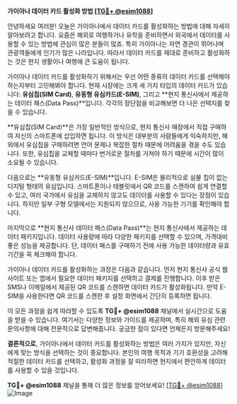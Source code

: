 **가이아나 데이터 카드 활성화 방법 [[TG💪+ @esim1088](https://t.me/s/esim1088)]**

안녕하세요 여러분! 오늘은 가이아나에서 데이터 카드를 활성화하는 방법에 대해 자세히 알아보려고 합니다. 요즘은 해외로 여행하거나 유학을 준비하면서 외국에서 데이터를 사용할 수 있는 방법에 관심이 많은 분들이 많죠. 특히 가이아나는 자연 경관이 뛰어나며 관광객들에게 인기가 많은 나라입니다. 따라서 데이터 카드를 제대로 준비하고 활성화하는 것은 현지 생활이나 여행에 큰 도움이 됩니다.

가이아나 데이터 카드를 활성화하기 위해서는 우선 어떤 종류의 데이터 카드를 선택해야 하는지부터 고민해봐야 합니다. 현재 시장에는 크게 세 가지 타입의 데이터 카드가 있습니다: **유심칩(SIM Card)**, **유동형 유심카드(E-SIM)**, 그리고 **현지 통신사에서 제공하는 데이터 패스(Data Pass)**입니다. 각각의 장단점을 비교해보면 더 나은 선택지를 찾을 수 있습니다.

**유심칩(SIM Card)**은 가장 일반적인 방식으로, 현지 통신사 매장에서 직접 구매하여 자신의 스마트폰에 삽입하면 됩니다. 이 방식은 대부분의 사람들에게 익숙하지만, 해외에서 유심칩을 구매하려면 언어 문제나 복잡한 절차 때문에 어려움을 겪을 수도 있습니다. 또한, 유심칩을 교체할 때마다 번거로운 절차를 거쳐야 하기 때문에 시간이 많이 소요될 수 있습니다.

다음으로는 **유동형 유심카드(E-SIM)**입니다. E-SIM은 물리적으로 실물 칩이 없는 디지털 형태의 유심입니다. 스마트폰이나 태블릿에서 QR 코드를 스캔하여 쉽게 연결할 수 있고, 여러 국가에서 유심을 교체하지 않고도 데이터를 사용할 수 있다는 장점이 있습니다. 하지만 일부 구형 모델에서는 지원되지 않으므로, 사용 가능한 기기를 확인해야 합니다.

마지막으로 **현지 통신사 데이터 패스(Data Pass)**는 현지 통신사에서 제공하는 데이터 패키지입니다. 데이터 사용량에 따라 다양한 패키지를 선택할 수 있으며, 가격대비 좋은 성능을 제공합니다. 단, 데이터 패스를 구매하기 전에 사용 가능한 데이터량과 유효기간을 꼭 체크해야 합니다.

가이아나 데이터 카드를 활성화하는 과정은 다음과 같습니다. 먼저 현지 통신사 공식 웹사이트 또는 앱에서 필요한 데이터 패키지를 선택하고 결제를 진행합니다. 이후 받은 SMS나 이메일에서 제공된 QR 코드를 스캔하면 데이터 카드가 활성화됩니다. 만약 E-SIM을 사용한다면 QR 코드를 스캔한 후 설정 화면에서 간단히 등록하면 됩니다.

이 모든 과정을 쉽게 따라할 수 있도록 **TG💪+ @esim1088** 채널에서 실시간으로 도움을 받을 수 있습니다. 여기서는 다양한 정보와 가이드를 제공하며, 특히 해외 유심 관련 문의사항에 대해 전문적으로 답변해줍니다. 궁금한 점이 있다면 언제든지 방문해주세요!

**결론적으로**, 가이아나에서 데이터 카드를 활성화하는 방법은 여러 가지가 있지만, 자신에게 맞는 방식을 선택하는 것이 중요합니다. 본인의 여행 목적과 기기 호환성을 고려해 적절한 데이터 카드를 선택하고, 활성화 과정을 잘 따라하면 현지에서 편안하게 데이터를 사용할 수 있을 것입니다.

**TG💪+ @esim1088** 채널을 통해 더 많은 정보를 얻어보세요! [[TG💪+ @esim1088](https://t.me/s/esim1088)]  
![Image](https://i.postimg.cc/Y0z9fWf4/image.png)